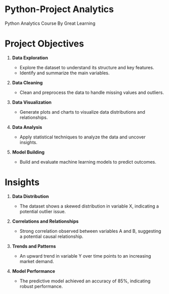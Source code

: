 # Python-Project Analytics
Python Analytics Course By Great Learning

# Project Objectives

1. **Data Exploration**
   - Explore the dataset to understand its structure and key features.
   - Identify and summarize the main variables.

2. **Data Cleaning**
   - Clean and preprocess the data to handle missing values and outliers.

3. **Data Visualization**
   - Generate plots and charts to visualize data distributions and relationships.

4. **Data Analysis**
   - Apply statistical techniques to analyze the data and uncover insights.

5. **Model Building**
   - Build and evaluate machine learning models to predict outcomes.

# Insights

1. **Data Distribution**
   - The dataset shows a skewed distribution in variable X, indicating a potential outlier issue.

2. **Correlations and Relationships**
   - Strong correlation observed between variables A and B, suggesting a potential causal relationship.

3. **Trends and Patterns**
   - An upward trend in variable Y over time points to an increasing market demand.

4. **Model Performance**
   - The predictive model achieved an accuracy of 85%, indicating robust performance.

